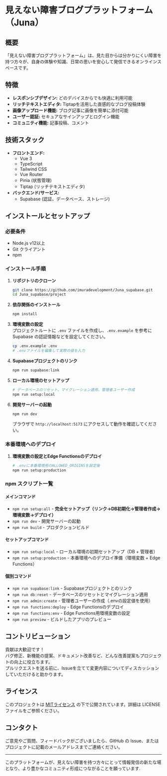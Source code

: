 # 見えない障害ブログプラットフォーム（Juna）

## 概要

「見えない障害ブログプラットフォーム」は、見た目からは分かりにくい障害を持つ方々が、自身の体験や知識、日常の思いを安心して発信できるオンラインスペースです。

## 特徴

- **レスポンシブデザイン:** どのデバイスからでも快適に利用可能
- **リッチテキストエディタ:** Tiptapを活用した直感的なブログ投稿体験
- **画像アップロード機能:** ブログ記事に画像を簡単に添付可能
- **ユーザー認証:** セキュアなサインアップとログイン機能
- **コミュニティ機能:** 記事投稿、コメント

## 技術スタック

- **フロントエンド:**
  - Vue 3
  - TypeScript
  - Tailwind CSS
  - Vue Router
  - Pinia (状態管理)
  - Tiptap (リッチテキストエディタ)
- **バックエンド/サービス:**
  - Supabase (認証、データベース、ストレージ)

## インストールとセットアップ

### 必要条件

- Node.js v12以上
- Git クライアント
- npm

### インストール手順

1. **リポジトリのクローン**
   ```bash
   git clone https://github.com/imuradevelopment/Juna_supabase.git
   cd Juna_supabase/project
   ```

2. **依存関係のインストール**
   ```bash
   npm install
   ```

3. **環境変数の設定**  
   プロジェクトルートに `.env` ファイルを作成し、`.env.example` を参考に Supabase の認証情報などを設定してください。
   ```bash
   cp .env.example .env
   # .envファイルを編集して実際の値を入力
   ```

4. **Supabaseプロジェクトのリンク**
   ```bash
   npm run supabase:link
   ```

5. **ローカル環境のセットアップ**
   ```bash
   # データベースのリセット、マイグレーション適用、管理者ユーザー作成
   npm run setup:local
   ```

6. **開発サーバーの起動**
   ```bash
   npm run dev
   ```
   ブラウザで `http://localhost:5173` にアクセスして動作を確認してください。

### 本番環境へのデプロイ

1. **環境変数の設定とEdge Functionsのデプロイ**
   ```bash
   # .envに本番環境用のALLOWED_ORIGINSを設定後
   npm run setup:production
   ```

### npm スクリプト一覧

#### メインコマンド
- `npm run setup:all` - **完全セットアップ（リンク→DB初期化→管理者作成→環境変数→デプロイ）**
- `npm run dev` - 開発サーバーの起動
- `npm run build` - プロダクションビルド

#### セットアップコマンド
- `npm run setup:local` - ローカル環境の初期セットアップ（DB + 管理者）
- `npm run setup:production` - 本番環境へのデプロイ準備（環境変数 + Edge Functions）

#### 個別コマンド
- `npm run supabase:link` - Supabaseプロジェクトとのリンク
- `npm run db:reset` - データベースのリセットとマイグレーション適用
- `npm run admin:create` - 管理者ユーザーの作成（.envの設定値を使用）
- `npm run functions:deploy` - Edge Functionsのデプロイ
- `npm run functions:env` - Edge Functions用環境変数の設定
- `npm run preview` - ビルドしたアプリのプレビュー

## コントリビューション

貢献は大歓迎です！  
バグ修正、新機能の提案、ドキュメント改善など、どんな改善提案もプロジェクトの向上に役立ちます。  
プルリクエストを送る前に、Issueを立てて変更内容についてディスカッションしていただけると助かります。

## ライセンス

このプロジェクトは [MITライセンス](LICENSE) の下で公開されています。詳細は LICENSE ファイルをご参照ください。

## コンタクト

ご意見やご質問、フィードバックがございましたら、GitHub の Issue、またはプロジェクトに記載のメールアドレスまでご連絡ください。

---

このプラットフォームが、見えない障害を持つ方々にとって情報発信の新たな場となり、より豊かなコミュニティ形成につながることを願っています.
